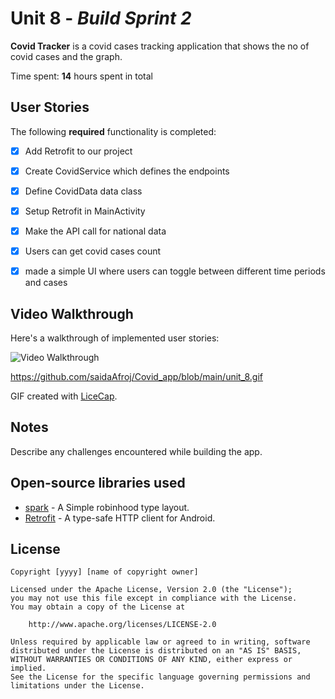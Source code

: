 # Unit 8 - *Build Sprint 2*

**Covid Tracker** is a covid cases tracking application that shows the no of covid cases and the graph.

Time spent: **14** hours spent in total

## User Stories

The following **required** functionality is completed:

- [x] Add Retrofit to our project
- [x] Create CovidService which defines the endpoints
- [x] Define CovidData data class
- [x] Setup Retrofit in MainActivity
- [x] Make the API call for national data
- [x] Users can get covid cases count
- [x] made a simple UI where users can toggle between different time periods and cases
 

## Video Walkthrough

Here's a walkthrough of implemented user stories:

<img src='https://github.com/saidaAfroj/Covid_app/blob/main/unit_8.gif' title='Video Walkthrough' width='' alt='Video Walkthrough' />


https://github.com/saidaAfroj/Covid_app/blob/main/unit_8.gif

GIF created with [LiceCap](http://www.cockos.com/licecap/).

## Notes

Describe any challenges encountered while building the app.


## Open-source libraries used

- [spark](https://github.com/robinhood/spark) -  A Simple robinhood type layout.
- [Retrofit](https://square.github.io/retrofit/) - A type-safe HTTP client for Android.

## License

    Copyright [yyyy] [name of copyright owner]

    Licensed under the Apache License, Version 2.0 (the "License");
    you may not use this file except in compliance with the License.
    You may obtain a copy of the License at

        http://www.apache.org/licenses/LICENSE-2.0

    Unless required by applicable law or agreed to in writing, software
    distributed under the License is distributed on an "AS IS" BASIS,
    WITHOUT WARRANTIES OR CONDITIONS OF ANY KIND, either express or implied.
    See the License for the specific language governing permissions and
    limitations under the License.
